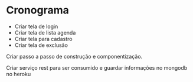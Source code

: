
# Cronograma

* Criar tela de login
* Criar tela de lista agenda
* Criar tela para cadastro
* Criar tela de exclusão


Criar passo a passo de construção e componentização.

Criar serviço rest para ser consumido e guardar informações no mongodb no heroku

